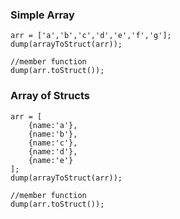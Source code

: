 ### Simple Array

```luceescript+trycf
arr = ['a','b','c','d','e','f','g'];
dump(arrayToStruct(arr));

//member function
dump(arr.toStruct());
```

### Array of Structs

```luceescript+trycf
arr = [
    {name:'a'},
    {name:'b'},
    {name:'c'},
    {name:'d'},
    {name:'e'}
];
dump(arrayToStruct(arr));

//member function
dump(arr.toStruct());
```
